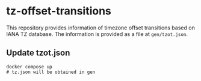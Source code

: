 # tz-offset-transitions

This repository provides information of timezone offset transitions based on IANA TZ database.
The information is provided as a file at `gen/tzot.json`.

## Update tzot.json

```shell
docker compose up
# tz.json will be obtained in gen
```

